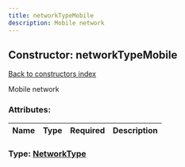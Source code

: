 ```yaml
---
title: networkTypeMobile
description: Mobile network
---
```

## Constructor: networkTypeMobile  
[Back to constructors index](index.md)



Mobile network

### Attributes:

| Name     |    Type       | Required | Description |
|----------|---------------|----------|-------------|



### Type: [NetworkType](../types/NetworkType.md)


